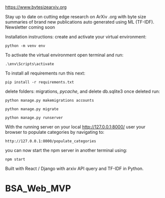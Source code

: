 https://www.bytesizearxiv.org

Stay up to date on cutting edge research on ArXiv .org with byte size summaries of brand new publications auto generated using ML (TF-IDF).
Newsletter coming soon

Installation instructions:
  create and activate your virtual environment: 
  
    python -m venv env
    
  To activate the virtual environment open terminal and run:
  
    .\env\Scripts\activate
    
  To install all requirements run this next:
  
    pip install -r requirements.txt
    
  delete folders: migrations, _pycache_, and delete db.sqlite3
  once deleted run:
  
    python manage.py makemigrations accounts
    
    python manage.py migrate
    
    python manage.py runserver
  
  With the running server on your local http://127.0.0.1:8000/ user your browser to populate categories by navigating to:
    
    http://127.0.0.1:8000/populate_categories
    
  you can now start the npm server in another terminal using:
  
    npm start
  

Built with React / Django with arxiv API query and TF-IDF in Python.
# BSA_Web_MVP
